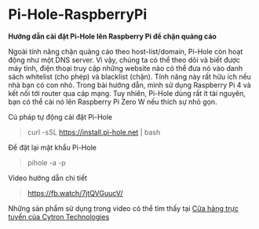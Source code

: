 # Pi-Hole-RaspberryPi
**Hướng dẫn cài đặt Pi-Hole lên Raspberry Pi để chặn quảng cáo**

Ngoài tính năng chặn quảng cáo theo host-list/domain, Pi-Hole còn hoạt động như một DNS server. Vì vậy, chúng ta có thể theo dõi và biết được máy tính, điện thoại truy cập những website nào có thể đưa nó vào danh sách whitelist (cho phép) và blacklist (chặn). Tính năng này rất hữu ích nếu nhà bạn có con nhỏ.
Trong bài hướng dẫn, mình sử dụng Raspberry Pi 4 và kết nối tới router qua cáp mạng. Tuy nhiên, Pi-Hole dùng rất ít tài nguyên, bạn có thể cài nó lên Raspberry Pi Zero W nếu thích sự nhỏ gọn.

Cú pháp tự động cài đặt Pi-Hole
>curl -sSL https://install.pi-hole.net | bash

Để đặt lại mật khẩu Pi-Hole
>pihole -a -p

Video hướng dẫn chi tiết
>https://fb.watch/7jtQVGuucV/

Những sản phẩm sử dụng trong video có thể tìm thấy tại [Cửa hàng trực tuyến của Cytron Technologies](https://cytrontech.vn/?tracking=vngh)
